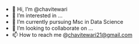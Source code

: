 - 👋 Hi, I’m @chavitewari
- 👀 I’m interested in ...
- 🌱 I’m currently pursuing Msc in Data Science
- 💞️ I’m looking to collaborate on ...
- 📫 How to reach me @chavitewari21@gmail.com 

<!---
chavitewari/chavitewari is a ✨ special ✨ repository because its `README.md` (this file) appears on your GitHub profile.
You can click the Preview link to take a look at your changes.
--->
